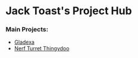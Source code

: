 # Jack Toast's Project Hub

### Main Projects:
* [Gladexa](https://github.com/jack-toast/gladexa)
* [Nerf Turret Thingydoo](https://github.com/jack-toast/nerf-turret)
